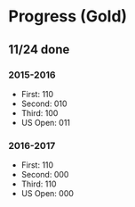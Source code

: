# Progress (Gold)
## 11/24 done
### 2015-2016
* First: 110
* Second: 010
* Third: 100
* US Open: 011

### 2016-2017
* First: 110
* Second: 000
* Third: 110
* US Open: 000
